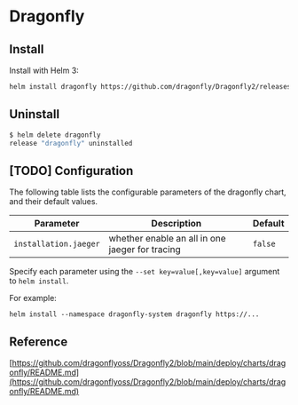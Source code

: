 # Dragonfly

## Install

Install with Helm 3:

```bash
helm install dragonfly https://github.com/dragonfly/Dragonfly2/releases/download/v0.1.0-beta/dragonfly-chart.tgz
```

## Uninstall

```bash
$ helm delete dragonfly
release "dragonfly" uninstalled
```

## [TODO] Configuration

The following table lists the configurable parameters of the dragonfly chart, and their default values.

| Parameter                                 | Description                                                  | Default                       |
| ----------------------------------------- | ------------------------------------------------------------ | ----------------------------- |
| `installation.jaeger`                     | whether enable an all in one jaeger for tracing              | `false`                       |

Specify each parameter using the `--set key=value[,key=value]` argument to `helm install`.

For example:

```shell
helm install --namespace dragonfly-system dragonfly https://...
```

## Reference

[https://github.com/dragonflyoss/Dragonfly2/blob/main/deploy/charts/dragonfly/README.md](https://github.com/dragonflyoss/Dragonfly2/blob/main/deploy/charts/dragonfly/README.md)
